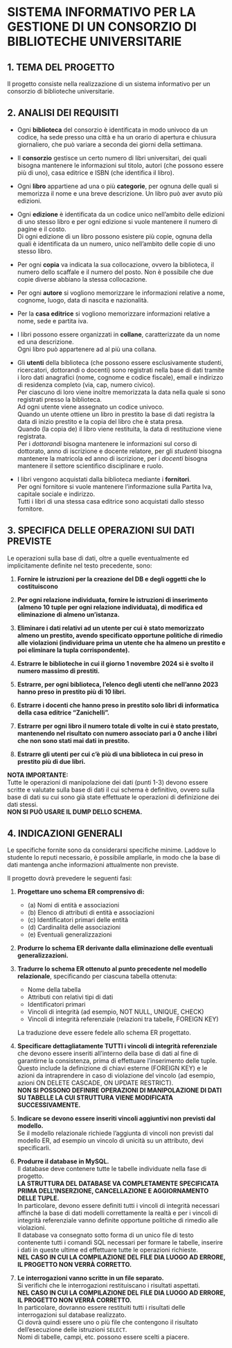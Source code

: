 # SISTEMA INFORMATIVO PER LA GESTIONE DI UN CONSORZIO DI BIBLIOTECHE UNIVERSITARIE

## 1. TEMA DEL PROGETTO
Il progetto consiste nella realizzazione di un sistema informativo per un consorzio di biblioteche universitarie.

## 2. ANALISI DEI REQUISITI
- Ogni **biblioteca** del consorzio è identificata in modo univoco da un codice, ha sede presso una città e ha un orario di 
  apertura e chiusura giornaliero, che può variare a seconda dei giorni della settimana. 

- Il **consorzio** gestisce un certo numero di libri universitari, dei quali bisogna mantenere le informazioni sul titolo, autori 
  (che possono essere più di uno), casa editrice e ISBN (che identifica il libro).      

- Ogni **libro** appartiene ad una o più **categorie**, per ognuna delle quali si memorizza il nome 
  e una breve descrizione. Un libro può aver avuto più edizioni. 

- Ogni **edizione** è identificata da un codice unico nell’ambito delle edizioni di uno stesso 
  libro e per ogni edizione si vuole mantenere il numero di pagine e il costo.  
  Di ogni edizione di un libro possono esistere più copie, ognuna della quali è identificata da un numero, unico nell’ambito delle copie di uno stesso libro.     

- Per ogni **copia** va indicata la sua collocazione, ovvero la biblioteca, il numero dello 
  scaffale e il numero del posto. Non è possibile che due copie diverse abbiano la stessa collocazione.

- Per ogni **autore** si vogliono memorizzare le informazioni relative a nome, cognome, luogo, data 
  di nascita e nazionalità.   
- Per la **casa editrice** si vogliono memorizzare informazioni relative a nome, sede e partita iva.

- I libri possono essere organizzati in **collane**, caratterizzate da un nome ed una descrizione.  
   Ogni libro può appartenere ad al più una collana.

- Gli **utenti** della biblioteca (che possono essere esclusivamente studenti, ricercatori, 
  dottorandi o docenti) sono registrati nella base di dati tramite i loro dati anagrafici (nome, 
  cognome e codice fiscale), email e indirizzo di residenza completo (via, cap, numero civico).     
  Per ciascuno di loro viene inoltre memorizzata la data nella quale si sono registrati presso la biblioteca.  
  Ad ogni utente viene assegnato un codice univoco.     
  Quando un utente ottiene un libro in prestito la base di dati registra la data di inizio prestito e la copia del libro che è stata presa.   
  Quando (la copia de) il libro viene restituita, la data di restituzione viene registrata.    
  Per i *dottorandi* bisogna mantenere le informazioni sul corso di dottorato, anno di iscrizione e docente relatore, per gli *studenti* bisogna mantenere la matricola ed anno di iscrizione, per i *docenti* bisogna mantenere il settore scientifico disciplinare e ruolo.

- I libri vengono acquistati dalla biblioteca mediante i **fornitori**.   
  Per ogni fornitore si vuole mantenere l’informazione sulla Partita Iva, capitale sociale e indirizzo.   
  Tutti i libri di una stessa casa editrice sono acquistati dallo stesso fornitore.

## 3. SPECIFICA DELLE OPERAZIONI SUI DATI PREVISTE
Le operazioni sulla base di dati, oltre a quelle eventualmente ed implicitamente definite nel testo precedente, sono:

1. **Fornire le istruzioni per la creazione del DB e degli oggetti che lo costituiscono**

2. **Per ogni relazione individuata, fornire le istruzioni di inserimento (almeno 10 tuple per ogni relazione individuata), di modifica ed eliminazione di almeno un’istanza.**

3. **Eliminare i dati relativi ad un utente per cui è stato memorizzato almeno un prestito, avendo specificato opportune politiche di rimedio alle violazioni (individuare prima un utente che ha almeno un prestito e poi eliminare la tupla corrispondente).**

4. **Estrarre le biblioteche in cui il giorno 1 novembre 2024 si è svolto il numero massimo di prestiti.**

5. **Estrarre, per ogni biblioteca, l’elenco degli utenti che nell’anno 2023 hanno preso in prestito più di 10 libri.**

6. **Estrarre i docenti che hanno preso in prestito solo libri di informatica della casa editrice “Zanichelli”.**

7. **Estrarre per ogni libro il numero totale di volte in cui è stato prestato, mantenendo nel risultato con numero associato pari a 0 anche i libri che non sono stati mai dati in prestito.**

8. **Estrarre gli utenti per cui c’è più di una biblioteca in cui preso in prestito più di due libri.**

**NOTA IMPORTANTE:**  
Tutte le operazioni di manipolazione dei dati (punti 1-3) devono essere scritte e valutate sulla base di dati il cui schema è definitivo, ovvero sulla base di dati su cui sono già state effettuate le operazioni di definizione dei dati stessi.   
**NON SI PUÒ USARE IL DUMP DELLO SCHEMA.**

## 4. INDICAZIONI GENERALI
Le specifiche fornite sono da considerarsi specifiche minime. Laddove lo studente lo reputi necessario, è possibile ampliarle, in modo che la base di dati mantenga anche informazioni attualmente non previste.

Il progetto dovrà prevedere le seguenti fasi:

1. **Progettare uno schema ER comprensivo di:**
   - (a) Nomi di entità e associazioni
   - (b) Elenco di attributi di entità e associazioni
   - (c) Identificatori primari delle entità
   - (d) Cardinalità delle associazioni
   - (e) Eventuali generalizzazioni

2. **Produrre lo schema ER derivante dalla eliminazione delle eventuali generalizzazioni.**

3. **Tradurre lo schema ER ottenuto al punto precedente nel modello relazionale**, specificando per ciascuna tabella ottenuta:
   - Nome della tabella
   - Attributi con relativi tipi di dati
   - Identificatori primari
   - Vincoli di integrità (ad esempio, NOT NULL, UNIQUE, CHECK)
   - Vincoli di integrità referenziale (relazioni tra tabelle, FOREIGN KEY)

   La traduzione deve essere fedele allo schema ER progettato.

4. **Specificare dettagliatamente TUTTI i vincoli di integrità referenziale** che devono essere inseriti all’interno della base di 
    dati al fine di garantirne la consistenza, prima di effettuare l’inserimento delle tuple.     
    Questo include la definizione di chiavi esterne (FOREIGN KEY) e le azioni da intraprendere in caso di violazione del vincolo (ad esempio, azioni ON DELETE CASCADE, ON UPDATE RESTRICT).    
    **NON SI POSSONO DEFINIRE OPERAZIONI DI MANIPOLAZIONE DI DATI SU TABELLE LA CUI STRUTTURA VIENE MODIFICATA SUCCESSIVAMENTE.**  

5. **Indicare se devono essere inseriti vincoli aggiuntivi non previsti dal modello.**    
    Se il modello relazionale richiede l’aggiunta di vincoli non previsti dal modello ER, ad esempio un vincolo di unicità su un attributo, devi specificarli.    

6. **Produrre il database in MySQL.**    
   Il database deve contenere tutte le tabelle individuate nella fase di progetto.    
   **LA STRUTTURA DEL DATABASE VA COMPLETAMENTE SPECIFICATA PRIMA DELL’INSERZIONE, CANCELLAZIONE E AGGIORNAMENTO DELLE TUPLE.**        
   In particolare, devono essere definiti tutti i vincoli di integrità necessari affinché la base di dati modelli correttamente la realtà e per i vincoli di integrità referenziale vanno definite opportune politiche di rimedio alle violazioni.    
   Il database va consegnato sotto forma di un unico file di testo contenente tutti i comandi SQL necessari per formare le tabelle, inserire i dati in queste ultime ed effettuare tutte le operazioni richieste.    
   **NEL CASO IN CUI LA COMPILAZIONE DEL FILE DIA LUOGO AD ERRORE, IL PROGETTO NON VERRÀ CORRETTO.**  

7. **Le interrogazioni vanno scritte in un file separato.**    
   Si verifichi che le interrogazioni restituiscano i risultati aspettati.    
   **NEL CASO IN CUI LA COMPILAZIONE DEL FILE DIA LUOGO AD ERRORE, IL PROGETTO NON VERRÀ CORRETTO.**    
   In particolare, dovranno essere restituiti tutti i risultati delle interrogazioni sul database realizzato.     
   Ci dovrà quindi essere uno o più file che contengono il risultato dell’esecuzione delle istruzioni `SELECT`.    
   Nomi di tabelle, campi, etc. possono essere scelti a piacere.
